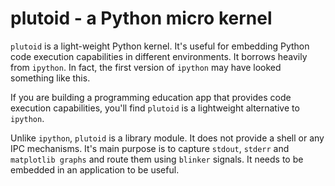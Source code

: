 # plutoid - a Python micro kernel

`plutoid` is a light-weight Python kernel. It's useful for embedding Python code execution capabilities in different environments. It borrows heavily from `ipython`. In fact, the first version of `ipython` may have looked something like this.

If you are building a programming education app that provides code execution capabilities, you'll find `plutoid` is a lightweight alternative to `ipython`.

Unlike `ipython`, `plutoid` is a library module. It does not provide a shell or any IPC mechanisms. It's main purpose is to capture `stdout`, `stderr` and `matplotlib graphs` and route them using `blinker` signals. It needs to be embedded in an application to be useful.
